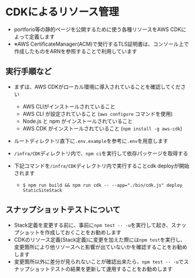 # CDKによるリソース管理
- portforio等の静的ページを公開するために使う各種リソースをAWS CDKによって定義します
- ※AWS CertificateManager(ACM)で発行するTLS証明書は、コンソール上で作成したものをARNを参照することで利用しています

## 実行手順など
- まずは、AWS CDKがローカル環境に導入されていることを確認してください
  - AWS CLIがインストールされていること
  - AWS CLI が設定されていること (`aws configure` コマンドを使用)
  - Node.js と npm がインストールされていること
  - AWS CDK がインストールされていること (`npm install -g aws-cdk`)

- ルートディレクトリ直下に`.env.example`を参考に`.env`を用意します

- `/infra/CDK`ディレクトリ内で、`npm ci`を実行して依存パッケージを取得する
- 下記コマンドを`/infra/CDK`ディレクトリ内で実行することcdk deployが開始されます 
    - `$ npm run build && npm run cdk -- --app="./bin/cdk.js" deploy StaticSiteStack` 

## スナップショットテストについて
- Stack定義を変更する前に、事前に`npm test -- -u`を実行して起き、スナップショットを作成しておくことをお勧めします
- CDKのリソース定義(Stack定義)に変更を加えた際には`npm test`を実行し、変更箇所により他リソースへと影響が出ていないかを確認することをお勧めします
- 変更箇所以外に差分が見られないことが確認出来たら、`npm test -- -u`でスナップショットテストの結果を更新して運用することをお勧めします